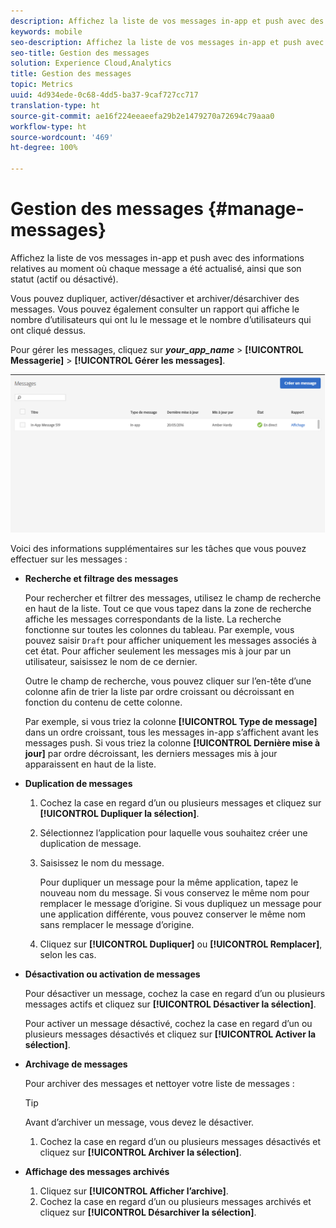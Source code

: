 ```yaml
---
description: Affichez la liste de vos messages in-app et push avec des informations relatives au moment où chaque message a été actualisé, ainsi que son statut (actif ou désactivé).
keywords: mobile
seo-description: Affichez la liste de vos messages in-app et push avec des informations relatives au moment où chaque message a été actualisé, ainsi que son statut (actif ou désactivé).
seo-title: Gestion des messages
solution: Experience Cloud,Analytics
title: Gestion des messages
topic: Metrics
uuid: 4d934ede-0c68-4dd5-ba37-9caf727cc717
translation-type: ht
source-git-commit: ae16f224eeaeefa29b2e1479270a72694c79aaa0
workflow-type: ht
source-wordcount: '469'
ht-degree: 100%

---
```



# Gestion des messages {#manage-messages}

Affichez la liste de vos messages in-app et push avec des informations relatives au moment où chaque message a été actualisé, ainsi que son statut (actif ou désactivé).

Vous pouvez dupliquer, activer/désactiver et archiver/désarchiver des messages. Vous pouvez également consulter un rapport qui affiche le nombre d’utilisateurs qui ont lu le message et le nombre d’utilisateurs qui ont cliqué dessus.

Pour gérer les messages, cliquez sur ***your_app_name*** > **[!UICONTROL Messagerie]** > **[!UICONTROL Gérer les messages]**.

![](assets/manage_messages.png)

Voici des informations supplémentaires sur les tâches que vous pouvez effectuer sur les messages :

* **Recherche et filtrage des messages**

   Pour rechercher et filtrer des messages, utilisez le champ de recherche en haut de la liste. Tout ce que vous tapez dans la zone de recherche affiche les messages correspondants de la liste. La recherche fonctionne sur toutes les colonnes du tableau. Par exemple, vous pouvez saisir  `Draft` pour afficher uniquement les messages associés à cet état. Pour afficher seulement les messages mis à jour par un utilisateur, saisissez le nom de ce dernier.

   Outre le champ de recherche, vous pouvez cliquer sur l’en-tête d’une colonne afin de trier la liste par ordre croissant ou décroissant en fonction du contenu de cette colonne.

   Par exemple, si vous triez la colonne **[!UICONTROL Type de message]** dans un ordre croissant, tous les messages in-app s’affichent avant les messages push. Si vous triez la colonne **[!UICONTROL Dernière mise à jour]** par ordre décroissant, les derniers messages mis à jour apparaissent en haut de la liste.

* **Duplication de messages**

   1. Cochez la case en regard d’un ou plusieurs messages et cliquez sur **[!UICONTROL Dupliquer la sélection]**.
   1. Sélectionnez l’application pour laquelle vous souhaitez créer une duplication de message.
   1. Saisissez le nom du message.

      Pour dupliquer un message pour la même application, tapez le nouveau nom du message. Si vous conservez le même nom pour remplacer le message d’origine. Si vous dupliquez un message pour une application différente, vous pouvez conserver le même nom sans remplacer le message d’origine.

   1. Cliquez sur **[!UICONTROL Dupliquer]** ou **[!UICONTROL Remplacer]**, selon les cas.

* **Désactivation ou activation de messages**

   Pour désactiver un message, cochez la case en regard d’un ou plusieurs messages actifs et cliquez sur **[!UICONTROL Désactiver la sélection]**.

   Pour activer un message désactivé, cochez la case en regard d’un ou plusieurs messages désactivés et cliquez sur **[!UICONTROL Activer la sélection]**.

* **Archivage de messages**

   Pour archiver des messages et nettoyer votre liste de messages :

   >[!TIP]
   >
   >Avant d’archiver un message, vous devez le désactiver.

   1. Cochez la case en regard d’un ou plusieurs messages désactivés et cliquez sur **[!UICONTROL Archiver la sélection]**.

* **Affichage des messages archivés**

   1. Cliquez sur **[!UICONTROL Afficher l’archive]**.
   1. Cochez la case en regard d’un ou plusieurs messages archivés et cliquez sur **[!UICONTROL Désarchiver la sélection]**.

